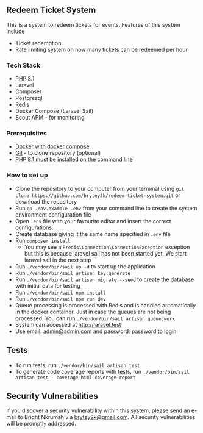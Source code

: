 ## Redeem Ticket System

This is a system to redeem tickets for events. Features of this system include
- Ticket redemption
- Rate limiting system on how many tickets can be redeemed per hour

### Tech Stack
- PHP 8.1
- Laravel
- Composer
- Postgresql
- Redis
- Docker Compose (Laravel Sail)
- Scout APM - for monitoring

### Prerequisites
- [Docker with docker compose](https://www.docker.com/).
- [Git](https://git-scm.com/) - to clone repository (optional)
- [PHP 8.1](https://php.net) must be installed on the command line

### How to set up
- Clone the repository to your computer from your terminal using `git clone https://github.com/brytey2k/redeem-ticket-system.git` or download the repository
- Run `cp .env.example .env` from your command line to create the system environment configuration file
- Open `.env` file with your favourite editor and insert the correct configurations.
- Create database giving it the same name specified in `.env` file
- Run `composer install`
  - You may see a `Predis\Connection\ConnectionException` exception but this is because laravel sail has not been started yet. We start laravel sail in the next step
- Run `./vendor/bin/sail up -d` to start up the application
- Run `./vendor/bin/sail artisan key:generate`
- Run `./vendor/bin/sail artisan migrate --seed` to create the database with initial data for testing
- Run `./vendor/bin/sail npm install`
- Run `./vendor/bin/sail npm run dev`
- Queue processing is processed with Redis and is handled automatically in the docker container. Just in case the queues are not being processed. You can run `./vendor/bin/sail artisan queue:work`
- System can accessed at http://laravel.test
- Use email: admin@admin.com and password: password to login

## Tests
- To run tests, run `./vendor/bin/sail artisan test`
- To generate code coverage reports with tests, run `./vendor/bin/sail artisan test --coverage-html coverage-report`

## Security Vulnerabilities

If you discover a security vulnerability within this system, please send an e-mail to Bright Nkrumah via [brytey2k@gmail.com](mailto:brytey2k@gmail.com). All security vulnerabilities will be promptly addressed.
